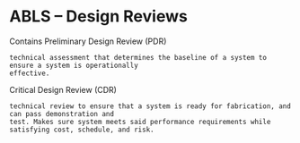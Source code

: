 ﻿# ABLS – Design Reviews

Contains Preliminary Design Review (PDR)

	technical assessment that determines the baseline of a system to ensure a system is operationally 
	effective.

Critical Design Review (CDR)

	technical review to ensure that a system is ready for fabrication, and can pass demonstration and 
	test. Makes sure system meets said performance requirements while satisfying cost, schedule, and risk.  


